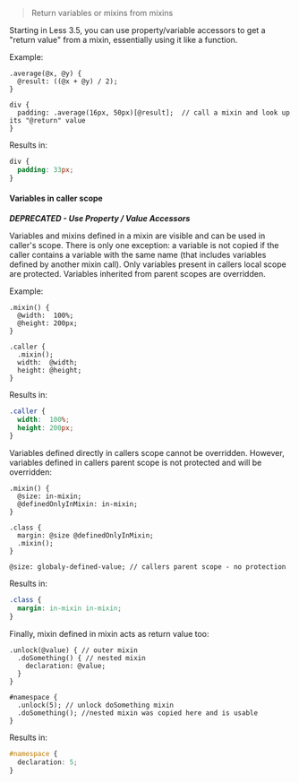 > Return variables or mixins from mixins

Starting in Less 3.5, you can use property/variable accessors to get a "return value" from a mixin, essentially using it like a function.

Example:

```less
.average(@x, @y) {
  @result: ((@x + @y) / 2);
}

div {
  padding: .average(16px, 50px)[@result];  // call a mixin and look up its "@return" value
}
```

Results in:

```css
div {
  padding: 33px;
}
```

#### Variables in caller scope

***DEPRECATED - Use Property / Value Accessors***

Variables and mixins defined in a mixin are visible and can be used in caller's scope. There is only one exception: a variable is not copied if the caller contains a variable with the same name (that includes variables defined by another mixin call).  Only variables present in callers local scope are protected. Variables inherited from parent scopes are overridden.

Example:

```less
.mixin() {
  @width:  100%;
  @height: 200px;
}

.caller {
  .mixin();
  width:  @width;
  height: @height;
}

```
Results in:

```css
.caller {
  width:  100%;
  height: 200px;
}
```

Variables defined directly in callers scope cannot be overridden. However, variables defined in callers parent scope is not protected and will be overridden:
````less
.mixin() {
  @size: in-mixin;
  @definedOnlyInMixin: in-mixin;
}

.class {
  margin: @size @definedOnlyInMixin;
  .mixin();
}

@size: globaly-defined-value; // callers parent scope - no protection
````

Results in:
````css
.class {
  margin: in-mixin in-mixin;
}
````

Finally, mixin defined in mixin acts as return value too:
````less
.unlock(@value) { // outer mixin
  .doSomething() { // nested mixin
    declaration: @value;
  }
}

#namespace {
  .unlock(5); // unlock doSomething mixin
  .doSomething(); //nested mixin was copied here and is usable
}
````

Results in:
````css
#namespace {
  declaration: 5;
}
````
